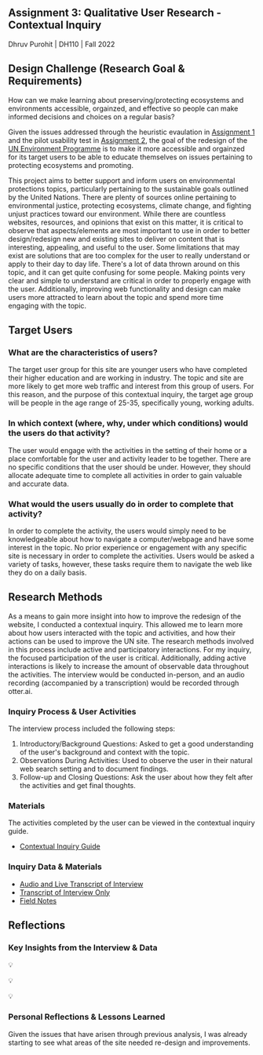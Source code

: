 ## Assignment 3: Qualitative User Research - Contextual Inquiry

Dhruv Purohit | DH110 | Fall 2022

## Design Challenge (Research Goal & Requirements)

How can we make learning about preserving/protecting ecosystems and environments accessible, orgainzed, and effective so people can make informed decisions and choices on a regular basis? 

Given the issues addressed through the heuristic evaulation in [Assignment 1](https://github.com/dpurohit108/DH110-F22-DHRUVP/blob/main/Assignments/Assignment01.md) and the pilot usability test in [Assignment 2](https://github.com/dpurohit108/DH110-F22-DHRUVP/blob/main/Assignments/Assignment02.md), the goal of the redesign of the [UN Environment Programme](https://www.unep.org) is to make it more accessible and orgainzed for its target users to be able to educate themselves on issues pertaining to protecting ecosystems and promoting.  

This project aims to better support and inform users on environmental protections topics, particularly pertaining to the sustainable goals outlined by the United Nations. There are plenty of sources online pertaining to environmental justice, protecting ecosystems, climate change, and fighting unjust practices toward our environment. While there are countless websites, resources, and opinions that exist on this matter, it is critical to observe that aspects/elements are most important to use in order to better design/redesign new and existing sites to deliver on content that is interesting, appealing, and useful to the user. Some limitations that may exist are solutions that are too complex for the user to really understand or apply to their day to day life. There's a lot of data thrown around on this topic, and it can get quite confusing for some people. Making points very clear and simple to understand are critical in order to properly engage with the user. Additionally, improving web functionality and design can make users more attracted to learn about the topic and spend more time engaging with the topic. 

## Target Users

### What are the characteristics of users?
The target user group for this site are younger users who have completed their higher education and are working in industry. The topic and site are more likely to get more web traffic and interest from this group of users. For this reason, and the purpose of this contextual inquiry, the target age group will be people in the age range of 25-35, specifically young, working adults.

### In which context (where, why, under which conditions) would the users do that activity?
The user would engage with the activities in the setting of their home or a place comfortable for the user and activity leader to be together. There are no specific conditions that the user should be under. However, they should allocate adequate time to complete all activities in order to gain valuable and accurate data. 

### What would the users usually do in order to complete that activity?
In order to complete the activity, the users would simply need to be knowledgeable about how to navigate a computer/webpage and have some interest in the topic. No prior experience or engagement with any specific site is necessary in order to complete the activities. Users would be asked a variety of tasks, however, these tasks require them to navigate the web like they do on a daily basis. 

## Research Methods

As a means to gain more insight into how to improve the redesign of the website, I conducted a contextual inquiry. This allowed me to learn more about how users interacted with the topic and activities, and how their actions can be used to improve the UN site. The research methods involved in this process include active and participatory interactions. For my inquiry, the focused participation of the user is critical. Additionally, adding active interactions is likely to increase the amount of observable data throughout the activities. The interview would be conducted in-person, and an audio recording (accompanied by a transcription) would be recorded through otter.ai. 

### Inquiry Process & User Activities

The interview process included the following steps: 

1. Introductory/Background Questions: Asked to get a good understanding of the user's background and context with the topic.
2. Observations During Activities: Used to observe the user in their natural web search setting and to document findings. 
3. Follow-up and Closing Questions: Ask the user about how they felt after the activities and get final thoughts.

### Materials
The activities completed by the user can be viewed in the contextual inquiry guide. 
* [Contextual Inquiry Guide](https://docs.google.com/document/d/1_hTVyhpJece9Vag8-CkiOGD3xA3O7QO6d4-hGxfVV98/edit?usp=sharing)

### Inquiry Data & Materials
* [Audio and Live Transcript of Interview](https://otter.ai/u/aQG3mYb4LGc0YGww5LUdvX6DMto)
* [Transcript of Interview Only](https://docs.google.com/document/d/1pvMEFMXPk14b4ZPewLB4gMEG761O3jPGm6tfoEgZTPU/edit?usp=sharing)
* [Field Notes](https://docs.google.com/document/d/18ZU6pHUanSxlVs3BWZ0hgp5_mV55YhYwhWyC_Xa9kd0/edit?usp=sharing)

## Reflections

### Key Insights from the Interview & Data

:bulb:

:bulb:

:bulb:

### Personal Reflections & Lessons Learned
Given the issues that have arisen through previous analysis, I was already starting to see what areas of the site needed re-design and improvements. 
